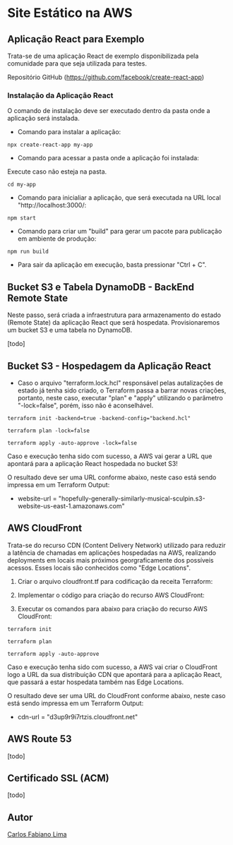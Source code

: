 # Site Estático na AWS

## Aplicação React para Exemplo

Trata-se de uma aplicação React de exemplo disponibilizada pela comunidade para que seja utilizada para testes.

Repositório GitHub (https://github.com/facebook/create-react-app)

### Instalação da Aplicação React 

O comando de instalação deve ser executado dentro da pasta onde a aplicação será instalada.

- Comando para instalar a aplicação:

```hcl
npx create-react-app my-app
```

- Comando para acessar a pasta onde a aplicação foi instalada:

Execute caso não esteja na pasta.

```hcl
cd my-app
```

- Comando para inicialiar a aplicação, que será executada na URL local "http://localhost:3000/:

```hcl
npm start
```

- Comando para criar um "build" para gerar um pacote para publicação em ambiente de produção:

```hcl
npm run build
```

- Para sair da aplicação em execução, basta pressionar "Ctrl + C". 

## Bucket S3 e Tabela DynamoDB - BackEnd Remote State

Neste passo, será criada a infraestrutura para armazenamento do estado (Remote State) da aplicação React que será hospedata. Provisionaremos um bucket S3 e uma tabela no DynamoDB.

[todo]

## Bucket S3 - Hospedagem da Aplicação React


- Caso o arquivo "terraform.lock.hcl" responsável pelas autalizações de estado já tenha sido criado, o Terraform passa a barrar novas criações, portanto, neste caso, executar "plan" e "apply" utilizando o parâmetro "-lock=false", porém, isso não é aconselhável.

```hcl
terraform init -backend=true -backend-config="backend.hcl"
```

```hcl
terraform plan -lock=false
```

```hcl
terraform apply -auto-approve -lock=false
```

Caso e execução tenha sido com sucesso, a AWS vai gerar a URL que apontará para a aplicação React hospedada no bucket S3!

O resultado deve ser uma URL conforme abaixo, neste caso está sendo impressa em um Terraform Output:

- website-url = "hopefully-generally-similarly-musical-sculpin.s3-website-us-east-1.amazonaws.com"


## AWS CloudFront

Trata-se do recurso CDN (Content Delivery Network) utilizado para reduzir a latência de chamadas em aplicações hospedadas na AWS, realizando deployments em locais mais próximos georgraficamente dos possíveis acessos. Esses locais são conhecidos como "Edge Locations".

1. Criar o arquivo cloudfront.tf para codificação da receita Terraform:

2. Implementar o código para criação do recurso AWS CloudFront:

3. Executar os comandos para abaixo para criação do recurso AWS CloudFront:

```hcl
terraform init
```

```hcl
terraform plan
```

```hcl
terraform apply -auto-approve
```

Caso e execução tenha sido com sucesso, a AWS vai criar o CloudFront logo a URL da sua distribuição CDN que apontará para a aplicação React, que passará a estar hospedata também nas Edge Locations.

O resultado deve ser uma URL do CloudFront conforme abaixo, neste caso está sendo impressa em um Terraform Output:

- cdn-url = "d3up9r9i7rtzis.cloudfront.net"

##  AWS Route 53

[todo]

##  Certificado SSL (ACM)

[todo]


## Autor

[Carlos Fabiano Lima](https://github.com/carloslima78)


